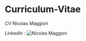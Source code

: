 # Curriculum-Vitae
CV Nicolas Maggiori

LinkedIn : ![Nicolas Maggiori](https://www.linkedin.com/in/nicolas-maggiori-5970842a2/)
